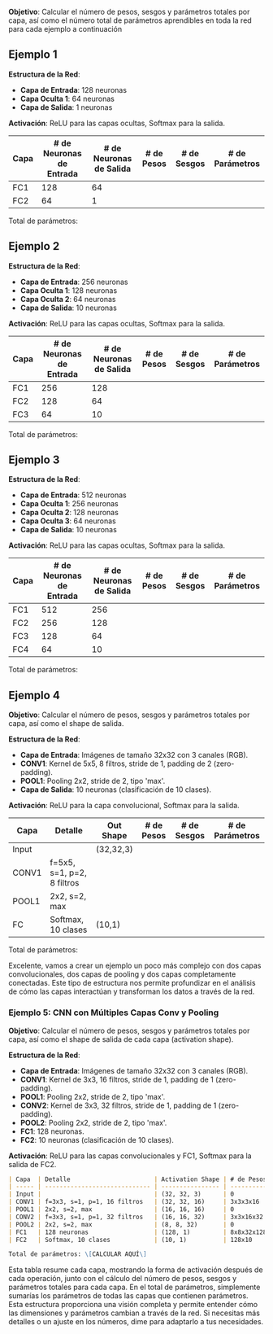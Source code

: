 
**Objetivo**: Calcular el número de pesos, sesgos y parámetros totales por capa, así como el número total de parámetros aprendibles en toda la red para cada ejemplo a continuación
## Ejemplo 1

**Estructura de la Red**:
- **Capa de Entrada**: 128 neuronas
- **Capa Oculta 1**: 64 neuronas
- **Capa de Salida**: 1 neuronas

**Activación**: ReLU para las capas ocultas, Softmax para la salida.

| Capa | # de Neuronas de Entrada | # de Neuronas de Salida | # de Pesos | # de Sesgos | # de Parámetros |
| ---- | ------------------------ | ----------------------- | ---------- | ----------- | --------------- |
| FC1  | 128                      | 64                      |            |             |                 |
| FC2  | 64                       | 1                       |            |             |                 |

Total de parámetros: 

## Ejemplo 2

**Estructura de la Red**:
- **Capa de Entrada**: 256 neuronas
- **Capa Oculta 1**: 128 neuronas
- **Capa Oculta 2**: 64 neuronas
- **Capa de Salida**: 10 neuronas

**Activación**: ReLU para las capas ocultas, Softmax para la salida.

| Capa | # de Neuronas de Entrada | # de Neuronas de Salida | # de Pesos | # de Sesgos | # de Parámetros |
| ---- | ------------------------ | ----------------------- | ---------- | ----------- | --------------- |
| FC1  | 256                      | 128                     |            |             |                 |
| FC2  | 128                      | 64                      |            |             |                 |
| FC3  | 64                       | 10                      |            |             |                 |

Total de parámetros: 

## Ejemplo 3

**Estructura de la Red**:
- **Capa de Entrada**: 512 neuronas
- **Capa Oculta 1**: 256 neuronas
- **Capa Oculta 2**: 128 neuronas
- **Capa Oculta 3**: 64 neuronas
- **Capa de Salida**: 10 neuronas

**Activación**: ReLU para las capas ocultas, Softmax para la salida.

| Capa | # de Neuronas de Entrada | # de Neuronas de Salida | # de Pesos | # de Sesgos | # de Parámetros |
| ---- | ------------------------ | ----------------------- | ---------- | ----------- | --------------- |
| FC1  | 512                      | 256                     |            |             |                 |
| FC2  | 256                      | 128                     |            |             |                 |
| FC3  | 128                      | 64                      |            |             |                 |
| FC4  | 64                       | 10                      |            |             |                 |

Total de parámetros: 

## Ejemplo 4

**Objetivo**: Calcular el número de pesos, sesgos y parámetros totales por capa, así como el shape de salida.

**Estructura de la Red**:
- **Capa de Entrada**: Imágenes de tamaño 32x32 con 3 canales (RGB).
- **CONV1**: Kernel de 5x5, 8 filtros, stride de 1, padding de 2 (zero-padding).
- **POOL1**: Pooling 2x2, stride de 2, tipo 'max'.
- **Capa de Salida**: 10 neuronas (clasificación de 10 clases).

**Activación**: ReLU para la capa convolucional, Softmax para la salida.

| Capa  | Detalle                    | Out<br>Shape | # de Pesos | # de Sesgos | # de Parámetros |
| ----- | -------------------------- | ------------ | ---------- | ----------- | --------------- |
| Input |                            | (32,32,3)    |            |             |                 |
| CONV1 | f=5x5, s=1, p=2, 8 filtros |              |            |             |                 |
| POOL1 | 2x2, s=2, max              |              |            |             |                 |
| FC    | Softmax, 10 clases         | (10,1)       |            |             |                 |

Total de parámetros: 

Excelente, vamos a crear un ejemplo un poco más complejo con dos capas convolucionales, dos capas de pooling y dos capas completamente conectadas. Este tipo de estructura nos permite profundizar en el análisis de cómo las capas interactúan y transforman los datos a través de la red.

### Ejemplo 5: CNN con Múltiples Capas Conv y Pooling

**Objetivo**: Calcular el número de pesos, sesgos y parámetros totales por capa, así como el shape de salida de cada capa (activation shape).

**Estructura de la Red**:
- **Capa de Entrada**: Imágenes de tamaño 32x32 con 3 canales (RGB).
- **CONV1**: Kernel de 3x3, 16 filtros, stride de 1, padding de 1 (zero-padding).
- **POOL1**: Pooling 2x2, stride de 2, tipo 'max'.
- **CONV2**: Kernel de 3x3, 32 filtros, stride de 1, padding de 1 (zero-padding).
- **POOL2**: Pooling 2x2, stride de 2, tipo 'max'.
- **FC1**: 128 neuronas.
- **FC2**: 10 neuronas (clasificación de 10 clases).

**Activación**: ReLU para las capas convolucionales y FC1, Softmax para la salida de FC2.

```markdown
| Capa  | Detalle                       | Activation Shape | # de Pesos  | # de Sesgos | # de Parámetros |
| ----- | ----------------------------- | ---------------- | ----------- | ----------- | --------------- |
| Input |                               | (32, 32, 3)      | 0           | 0           | 0               |
| CONV1 | f=3x3, s=1, p=1, 16 filtros   | (32, 32, 16)     | 3x3x3x16    | 16          | 3x3x3x16 + 16   |
| POOL1 | 2x2, s=2, max                 | (16, 16, 16)     | 0           | 0           | 0               |
| CONV2 | f=3x3, s=1, p=1, 32 filtros   | (16, 16, 32)     | 3x3x16x32   | 32          | 3x3x16x32 + 32  |
| POOL2 | 2x2, s=2, max                 | (8, 8, 32)       | 0           | 0           | 0               |
| FC1   | 128 neuronas                  | (128, 1)         | 8x8x32x128  | 128         | 8x8x32x128 + 128|
| FC2   | Softmax, 10 clases            | (10, 1)          | 128x10      | 10          | 128x10 + 10     |

Total de parámetros: \[CALCULAR AQUÍ\]
```

Esta tabla resume cada capa, mostrando la forma de activación después de cada operación, junto con el cálculo del número de pesos, sesgos y parámetros totales para cada capa. En el total de parámetros, simplemente sumarías los parámetros de todas las capas que contienen parámetros. Esta estructura proporciona una visión completa y permite entender cómo las dimensiones y parámetros cambian a través de la red. Si necesitas más detalles o un ajuste en los números, dime para adaptarlo a tus necesidades.
